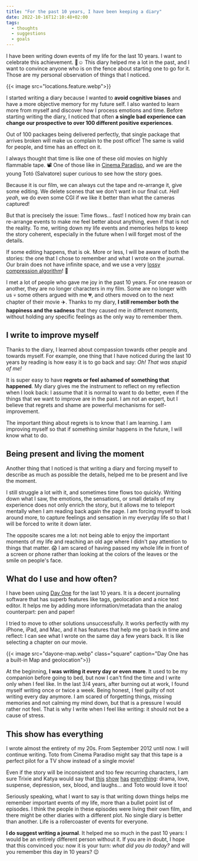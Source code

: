 ```yaml
---
title: "For the past 10 years, I have been keeping a diary"
date: 2022-10-16T12:10:48+02:00
tags:
  - thoughts
  - suggestions
  - goals
---
```

I have been writing down events of my life for the last 10 years. I want to
celebrate this achievement. 🎉☺️ This diary helped me a lot in the past, and I
want to convince anyone who is on the fence about starting one to go for it.
Those are my personal observation of things that I noticed.

<!-- more -->

{{< image src="locations.feature.webp">}}

I started writing a diary because I wanted to **avoid cognitive biases** and
have a more objective memory for my future self. I also wanted to learn more
from myself and discover how I process emotions and time. Before starting
writing the diary, I noticed that often **a single bad experience can change our
prospective to over 100 different positive experiences**.

Out of 100 packages being delivered perfectly, that single package that arrives
broken will make us complain to the post office! The same is valid for people,
and time has an effect on it.

I always thought that time is like one of these old movies on highly flammable
tape. 📽 One of those like in [Cinema Paradiso](https://en.wikipedia.org/wiki/Cinema_Paradiso),
and we are the young Totó (Salvatore) super curious to see how the story goes.

Because it is our film, we can always cut the tape and re-arrange it, give
some editing. We delete scenes that we don't want in our final cut. _Hell yeah_,
we do even some CGI if we like it better than what the cameras captured!

But that is precisely the issue: Time flows... fast! I noticed how my brain can
re-arrange events to make me feel better about anything, even if that is not the
reality. To me, writing down my life events and memories helps to keep the story
coherent, especially in the future when I will forget most of the details.

If some editing happens, that is ok. More or less, I will be aware of both the
stories: the one that I chose to remember and what I wrote on the journal. Our
brain does not have infinite space, and we use a very [lossy compression
algorithm](https://en.wikipedia.org/wiki/Lossy_compression)! 🤣

I met a lot of people who gave me joy in the past 10 years. For one reason or
another, they are no longer characters in my film. Some are no longer with us
💀 some others argued with me 💔, and others moved on to the next chapter of
their movie ✈️. Thanks to my diary, **I still remember both the happiness and the
sadness** that they caused me in different moments, without holding any specific
feelings as the only way to remember them.

## I write to improve myself

Thanks to the diary, I learned about compassion towards other people and towards
myself. For example, one thing that I have noticed during the last 10 years by
reading is how easy it is to go back and say: _Oh! That was stupid of me!_  

It is super easy to have **regrets or feel ashamed of something that happened**.
My diary gives me the instrument to reflect on my reflection when I look back:
I assume that it is normal to want to do better, even if the things that we want
to improve are in the past. I am not an expert, but I believe that regrets and
shame are powerful mechanisms for self-improvement.

The important thing about regrets is to know that I am learning. I am improving
myself so that if something similar happens in the future, I will know what
to do.

## Being present and living the moment

Another thing that I noticed is that writing a diary and forcing myself to
describe as much as possible the details, helped me to be present and live
the moment.

I still struggle a lot with it, and sometimes time flows too quickly.
Writing down what I saw, the emotions, the sensations, or small details of my
experience does not only enrich the story, but it allows me to teleport mentally
when I am reading back again the page. I am forcing myself to look around more,
to capture feelings  and sensation in my everyday life so that I will be forced
to write it down  later.

The opposite scares me a lot: not being able to enjoy the important moments of
my life and reaching an old age where I didn't pay attention to things that
matter. 😱 I am scared of having passed my whole life in front of a screen or
phone rather than looking at the colors of the leaves or the smile on people's
face.

## What do I use and how often?

I have been using [Day One](https://dayoneapp.com) for the last 10 years. It is
a decent journaling software that has superb features like tags, geolocation and
a nice text editor. It helps me by adding more information/metadata than the
analog counterpart: pen and paper!

I tried to move to other solutions unsuccessfully. It works perfectly with my
iPhone, iPad, and Mac, and it has features that help me go back in time and
reflect: I can see what I wrote on the same day a few years back. It is like
selecting a chapter on our movie.

{{< image src="dayone-map.webp" class="square" caption="Day One has a built-in Map and geolocation">}}

At the beginning, **I was writing it every day or even more**. It used to be my
companion before going to bed, but now I can't find the time and I write only
when I feel like. In the last 3/4 years, after burning out at work, I
found myself writing once or twice a week. Being honest, I feel guilty of not
writing every day anymore. I am scared of forgetting things, missing memories
and not calming my mind down, but that is a pressure I would rather not feel.
That is why I write when I feel like writing: it should not be a cause of
stress.

## This show has everything

I wrote almost the entirety of my 20s. From September 2012 until now. I will
continue writing. Toto from Cinema Paradiso might say that this tape is a
perfect pilot for a TV show instead of a single movie!

Even if the story will be inconsistent and too few recurring characters, I am
sure Trixie and Katya would say that [this](https://youtu.be/6nvDC9YSMvQ?t=1310)
[show](https://youtu.be/8jqs2XKe3Xg?t=1206)
[has](https://youtu.be/Wmw9WcFe9Mo?t=1142)
[everything](https://youtu.be/jKMGFaF1YbE?t=1034): drama, love,
suspense, depression, sex, blood, and laughs... and Toto would love it too!

Seriously speaking, what I want to say is that writing down things helps me
remember important events of my life, more than a bullet point list of episodes.
I think the people in these episodes were living their own film, and there might
be other diaries with a different plot. No single diary is better than another.
Life is a rollercoaster of events for everyone.

**I do suggest writing a journal**. It helped me so much in the past 10 years:
I would be an entirely different person without it. If you are in doubt,
I hope that this convinced you: now it is your turn: _what did you do today?_
and will you remember this day in 10 years? 😉
